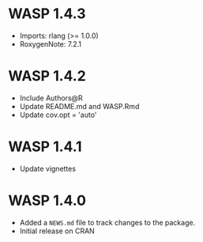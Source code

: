 # WASP 1.4.3
* Imports: rlang (>= 1.0.0)
* RoxygenNote: 7.2.1

# WASP 1.4.2
* Include Authors@R
* Update README.md and WASP.Rmd
* Update cov.opt = 'auto'

# WASP 1.4.1
* Update vignettes

# WASP 1.4.0
* Added a `NEWS.md` file to track changes to the package.
* Initial release on CRAN
